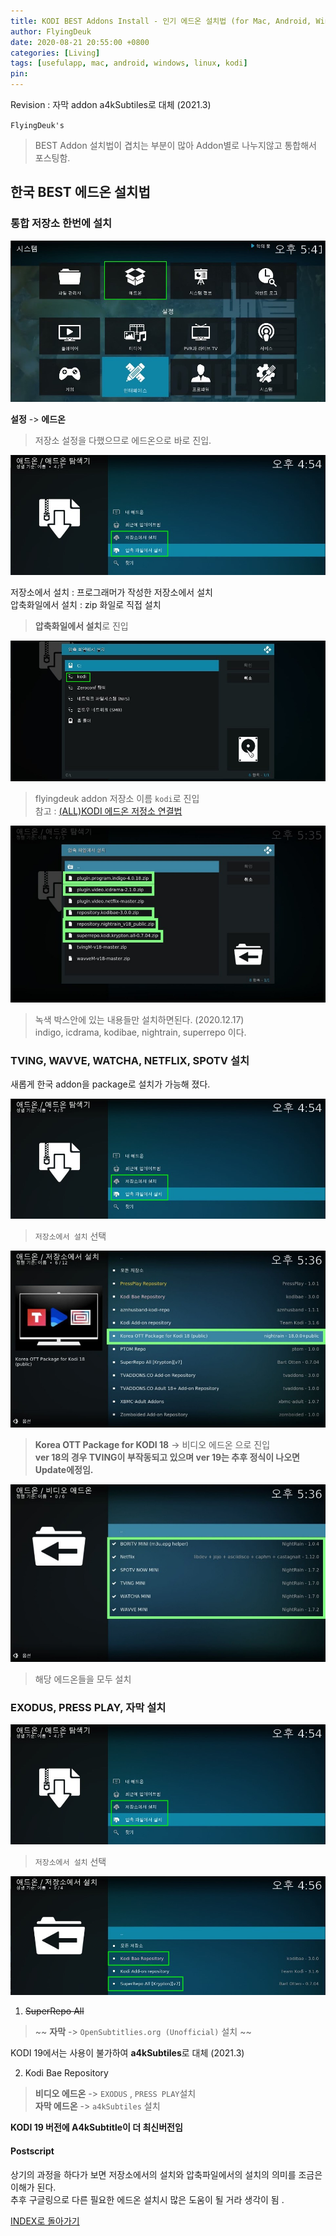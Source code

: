 ```yaml
---
title: KODI BEST Addons Install - 인기 에드온 설치법 (for Mac, Android, Windows, RaspberryPi)
author: FlyingDeuk
date: 2020-08-21 20:55:00 +0800
categories: [Living]
tags: [usefulapp, mac, android, windows, linux, kodi]
pin:
---
```


Revision : 자막 addon a4kSubtiles로 대체 (2021.3)

`FlyingDeuk's`
> BEST Addon 설치법이 겹치는 부분이 많아 Addon별로 나누지않고 통합해서 포스팅함.

## 한국 BEST 에드온 설치법

### 통합 저장소 한번에 설치
![kodi_addon](/img/living/kodi/kodi_setup_main_addon.jpg)

**설정** -> **에드온** <br>
>저장소 설정을 다했으므로 에드온으로 바로 진입.

![kodi_addon](/img/living/kodi/kodi_addon.jpg)

저장소에서 설치 : 프로그래머가 작성한 저장소에서 설치 <br>
압축화일에서 설치 : zip 화일로 직접 설치 <br>
>**압축화일에서 설치**로 진입

![kodi_addon](/img/living/kodi/kodi_flyingdeuk1.jpg)
> flyingdeuk addon 저장소 이름 `kodi`로 진입 <br>
참고 : [(ALL)KODI 에드온 저정소 연결법](/posts/KODI-addon/)

![kodi_addon](/img/living/kodi/kodi_flyingdeuk.jpg)
> 녹색 박스안에 있는 내용들만 설치하면된다. (2020.12.17) <br>
indigo, icdrama, kodibae, nightrain, superrepo 이다. <br>


### TVING, WAVVE, WATCHA, NETFLIX, SPOTV 설치
새롭게 한국 addon을 package로 설치가 가능해 졌다.

![kodi_addon](/img/living/kodi/kodi_addon.jpg)
> `저장소에서 설치` 선택 <br>

![kodi_addon](/img/living/kodi/kodi_ko1.jpg)
> **Korea OTT Package for KODI 18** -> 비디오 에드온 으로 진입 <br>
**ver 18의 경우 TVING이 부작동되고 있으며 ver 19는 추후 정식이 나오면 Update에정임.**

![kodi_addon](/img/living/kodi/kodi_ko.jpg)
> 해당 에드온들을 모두 설치



### EXODUS, PRESS PLAY, 자막 설치

![kodi_addon](/img/living/kodi/kodi_addon.jpg)
> `저장소에서 설치` 선택 <br>

![kodi_addon](/img/living/kodi/kodi_repo.jpg)

1. ~~SuperRepo All~~
> ~~ **자막** -> `OpenSubtitlies.org (Unofficial)` 설치 ~~

  KODI 19에서는 사용이 불가하여 **a4kSubtiles**로 대체 (2021.3)

2. Kodi Bae Repository
> **비디오 에드온** -> `EXODUS` , `PRESS PLAY`설치 <br>
 **자막 에드온** -> `a4kSubtiles` 설치

 **KODI 19 버전에 A4kSubtitle이 더 최신버전임**

#### Postscript
상기의 과정을 하다가 보면 저장소에서의 설치와 압축파일에서의 설치의 의미를 조금은 이해가 된다. <br>
추후 구글링으로 다른 필요한 에드온 설치시 많은 도움이 될 거라 생각이 됨 .

[INDEX로 돌아가기](/posts/KODI/)
